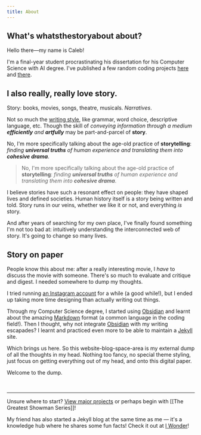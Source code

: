 ```yaml
---
title: About
---
```


## What's whatsthestoryabout about?

Hello there—my name is Caleb!

I'm a final-year student procrastinating his dissertation for his Computer Science with AI degree. I've published a few random coding projects [here](https://github.com/chuangcaleb) and [there](https://www.planetminecraft.com/member/calebchan/).

## I also really, really love **story**.

Story: books, movies, songs, theatre, musicals. _Narratives_.

Not so much the [writing style](https://helpingwritersbecomeauthors.com/a-writer-or-a-storyteller/), like grammar, word choice, descriptive language, etc. Though the skill of _conveying information through a medium **efficiently** and **artfully**_ may be part-and-parcel of **story**.

No, I'm more specifically talking about the age-old practice of **storytelling**: _finding **universal truths** of human experience and translating them into **cohesive drama**_.

> No, I'm more specifically talking about the age-old practice of **storytelling**: _finding **universal truths** of human experience and translating them into **cohesive drama**_.

I believe stories have such a resonant effect on people: they have shaped lives and defined societies. Human history itself is a story being written and told. Story runs in our veins, whether we like it or not, and everything _is_ story.

And after years of searching for my own place, I've finally found something I'm not too bad at: intuitively understanding the interconnected web of story. It's going to change so many lives.

## Story on paper

People know this about me: after a really interesting movie, I _have_ to discuss the movie with someone. There's so much to evaluate and critique and digest. I needed somewhere to dump my thoughts.

I tried running [an Instagram account](https://instagram.com/whatsthestoryabout) for a while (a good while!), but I ended up taking more time designing than actually writing out things.

Through my Computer Science degree, I started using [Obsidian](https://obsidian.md) and learnt about the amazing [Markdown](https://www.markdownguide.org) format (a common language in the coding field!). Then I thought, why not integrate [Obsidian](https://obsidian.md) with my writing escapades? I learnt and practiced even more to be able to maintain a [Jekyll](https://jekyllrb.com) site.

Which brings us here. So this website-blog-space-area is my external dump of all the thoughts in my head. Nothing too fancy, no special theme styling, just focus on getting everything out of my head, and onto this digital paper.

Welcome to the dump.

<br>

---

Unsure where to start? [View major projects](browse) or perhaps begin with [[The Greatest Showman Series]]!

My friend has also started a Jekyll blog at the same time as me — it's a knowledge hub where he shares some fun facts! Check it out at [I Wonder](https://joewong00.github.io/iwonder/)!
